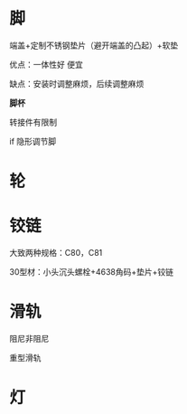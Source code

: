 # 脚
端盖+定制不锈钢垫片（避开端盖的凸起）+软垫

优点：一体性好 便宜

缺点：安装时调整麻烦，后续调整麻烦

**脚杯**

转接件有限制

if 隐形调节脚
# 轮

# 铰链


大致两种规格：C80，C81

30型材：小头沉头螺栓+4638角码+垫片+铰链




# 滑轨

阻尼非阻尼

重型滑轨


# 灯